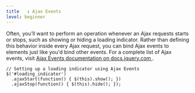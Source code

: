 ```yaml
---
title   : Ajax Events
level: beginner
---
```

Often, you’ll want to perform an operation whenever an Ajax requests starts or
stops, such as showing or hiding a loading indicator.  Rather than defining
this behavior inside every Ajax request, you can bind Ajax events to elements
just like you'd bind other events.  For a complete list of Ajax events, visit
[ Ajax Events documentation on docs.jquery.com ]( http://docs.jquery.com/Ajax_Events ).

```
// Setting up a loading indicator using Ajax Events
$('#loading_indicator')
  .ajaxStart(function() { $(this).show(); })
  .ajaxStop(function() { $(this).hide(); });
```
